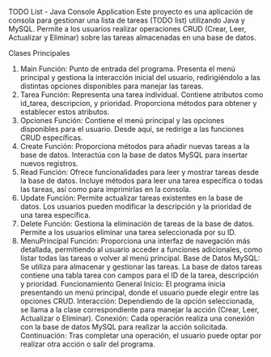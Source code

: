 TODO List - Java Console Application
Este proyecto es una aplicación de consola para gestionar una lista de tareas (TODO list) utilizando Java y MySQL. Permite a los usuarios realizar operaciones CRUD (Crear, Leer, Actualizar y Eliminar) sobre las tareas almacenadas en una base de datos.

Clases Principales
1. Main
Función: Punto de entrada del programa. Presenta el menú principal y gestiona la interacción inicial del usuario, redirigiéndolo a las distintas opciones disponibles para manejar las tareas.
2. Tarea
Función: Representa una tarea individual. Contiene atributos como id_tarea, descripcion, y prioridad. Proporciona métodos para obtener y establecer estos atributos.
3. Opciones
Función: Contiene el menú principal y las opciones disponibles para el usuario. Desde aquí, se redirige a las funciones CRUD específicas.
4. Create
Función: Proporciona métodos para añadir nuevas tareas a la base de datos. Interactúa con la base de datos MySQL para insertar nuevos registros.
5. Read
Función: Ofrece funcionalidades para leer y mostrar tareas desde la base de datos. Incluye métodos para leer una tarea específica o todas las tareas, así como para imprimirlas en la consola.
6. Update
Función: Permite actualizar tareas existentes en la base de datos. Los usuarios pueden modificar la descripción y la prioridad de una tarea específica.
7. Delete
Función: Gestiona la eliminación de tareas de la base de datos. Permite a los usuarios eliminar una tarea seleccionada por su ID.
8. MenuPrincipal
Función: Proporciona una interfaz de navegación más detallada, permitiendo al usuario acceder a funciones adicionales, como listar todas las tareas o volver al menú principal.
Base de Datos
MySQL: Se utiliza para almacenar y gestionar las tareas. La base de datos tareas contiene una tabla tarea con campos para el ID de la tarea, descripción y prioridad.
Funcionamiento General
Inicio: El programa inicia presentando un menú principal, donde el usuario puede elegir entre las opciones CRUD.
Interacción: Dependiendo de la opción seleccionada, se llama a la clase correspondiente para manejar la acción (Crear, Leer, Actualizar o Eliminar).
Conexión: Cada operación realiza una conexión con la base de datos MySQL para realizar la acción solicitada.
Continuación: Tras completar una operación, el usuario puede optar por realizar otra acción o salir del programa.
